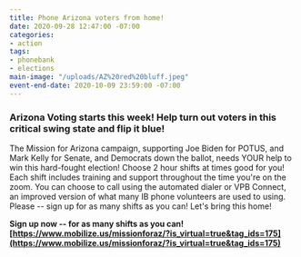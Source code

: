```yaml
---
title: Phone Arizona voters from home!
date: 2020-09-28 12:47:00 -07:00
categories:
- action
tags:
- phonebank
- elections
main-image: "/uploads/AZ%20red%20bluff.jpeg"
event-end-date: 2020-10-09 23:59:00 -07:00
---
```


### Arizona Voting starts this week! Help turn out voters in this critical swing state and  flip it blue!

The Mission for Arizona campaign, supporting Joe Biden for POTUS, and Mark Kelly for Senate, and Democrats down the ballot, needs YOUR help to win this hard-fought election! Choose 2 hour shifts at times good for you! Each shift includes training and support throughout the time you're on the zoom.  You can choose to call using the automated dialer or VPB Connect, an improved version of what many IB phone volunteers are used to using.  Please -- sign up for as many shifts as you can! Let's bring this home!

**Sign up now -- for as many shifts as you can! [https://www.mobilize.us/missionforaz/?is_virtual=true&tag_ids=175](https://www.mobilize.us/missionforaz/?is_virtual=true&tag_ids=175)**